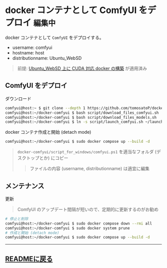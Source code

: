# docker コンテナとして ComfyUI をデプロイ `編集中`
docker コンテナとして `ComfyUI` をデプロイする。
- username: comfyui
- hostname: host
- distributionname: Ubuntu_WebSD
> 前提: [Ubuntu_WebSD 上に CUDA 対応 docker の構築](docker_CUDA.md) が適用済み

## ComfyUI をデプロイ
ダウンロード
~~~sh
comfyui@host:~ $ git clone --depth 1 https://github.com/tomosatoP/docker-comfyui.git
comfyui@host:~/docker-comfyui $ bash script/download_files_comfyui.sh
comfyui@host:~/docker-comfyui $ bash script/download_files_models.sh
comfyui@host:~/docker-comfyui $ ln -s script/launch_comfyui.sh ~/launch_comfyui.sh
~~~

docker コンテナ作成と開始 (detach mode)
~~~sh
comfyui@host:~/docker-comfyui $ sudo docker compose up --build -d
~~~

> `docker-comfyui/script_for_windows/comfyui.ps1` を適当なフォルダ (デスクトップとか) にコピー
>> ファイルの内容 (username, distributionname) は適宜に編集


## メンテナンス
更新
> ComfyUI のアップデート間隔が短いので、定期的に更新するのがお勧め
~~~sh
# 停止と削除
comfyui@host:~/docker-comfyui $ sudo docker compose down --rmi all
comfyui@host:~/docker-comfyui $ sudo docker system prune
# 作成と開始 (detach mode)
comfyui@host:~/docker-comfyui $ sudo docker compose up --build -d
~~~
---
[READMEに戻る](../README.md)
---
